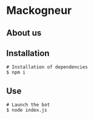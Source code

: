 # Mackogneur
## About us


## Installation
```shell
# Installation of dependencies
$ npm i
```

## Use
```shell
# Launch the bot
$ node index.js
```
